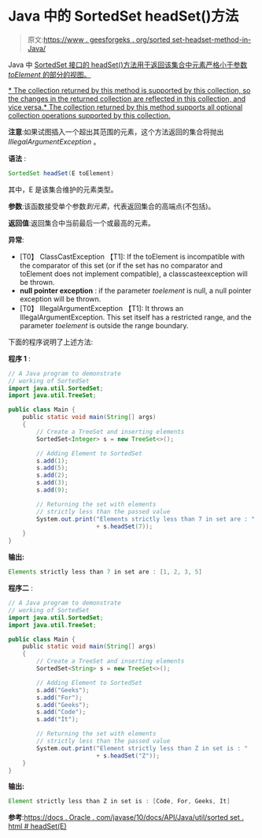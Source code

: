 # Java 中的 SortedSet headSet()方法

> 原文:[https://www . geesforgeks . org/sorted set-headset-method-in-Java/](https://www.geeksforgeeks.org/sortedset-headset-method-in-java/)

Java 中 [SortedSet 接口的 headSet()方法用于返回该集合中元素严格小于参数 *toElement* 的部分的视图。](https://www.geeksforgeeks.org/sortedset-java-examples/)

[*   The collection returned by this method is supported by this collection, so the changes in the returned collection are reflected in this collection, and vice versa.*   The collection returned by this method supports all optional collection operations supported by this collection.](https://www.geeksforgeeks.org/sortedset-java-examples/)

**注意**:如果试图插入一个超出其范围的元素，这个方法返回的集合将抛出 *IllegalArgumentException* 。

**语法** :

```java
SortedSet headSet(E toElement)

```

其中，E 是该集合维护的元素类型。

**参数**:该函数接受单个参数*到元素*，代表返回集合的高端点(不包括)。

**返回值**:返回集合中当前最后一个或最高的元素。

**异常**:

*   [T0】 ClassCastException 【T1]: If the toElement is incompatible with the comparator of this set (or if the set has no comparator and toElement does not implement compatible), a classcasteexception will be thrown.
*   **null pointer exception** : if the parameter *toelement* is null, a null pointer exception will be thrown.
*   [T0】 IllegalArgumentException 【T1]: It throws an IllegalArgumentException. This set itself has a restricted range, and the parameter *toelement* is outside the range boundary.

下面的程序说明了上述方法:

**程序 1** :

```java
// A Java program to demonstrate
// working of SortedSet
import java.util.SortedSet;
import java.util.TreeSet;

public class Main {
    public static void main(String[] args)
    {
        // Create a TreeSet and inserting elements
        SortedSet<Integer> s = new TreeSet<>();

        // Adding Element to SortedSet
        s.add(1);
        s.add(5);
        s.add(2);
        s.add(3);
        s.add(9);

        // Returning the set with elements
        // strictly less than the passed value
        System.out.print("Elements strictly less than 7 in set are : "
                         + s.headSet(7));
    }
}
```

**输出:**

```java
Elements strictly less than 7 in set are : [1, 2, 3, 5]

```

**程序二** :

```java
// A Java program to demonstrate
// working of SortedSet
import java.util.SortedSet;
import java.util.TreeSet;

public class Main {
    public static void main(String[] args)
    {
        // Create a TreeSet and inserting elements
        SortedSet<String> s = new TreeSet<>();

        // Adding Element to SortedSet
        s.add("Geeks");
        s.add("For");
        s.add("Geeks");
        s.add("Code");
        s.add("It");

        // Returning the set with elements
        // strictly less than the passed value
        System.out.print("Element strictly less than Z in set is : "
                         + s.headSet("Z"));
    }
}
```

**输出:**

```java
Element strictly less than Z in set is : [Code, For, Geeks, It]

```

**参考**:[https://docs . Oracle . com/javase/10/docs/API/Java/util/sorted set . html # headSet(E)](https://docs.oracle.com/javase/10/docs/api/java/util/SortedSet.html#headSet(E))